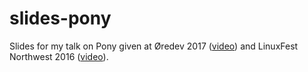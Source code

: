 # slides-pony

Slides for my talk on Pony given at Øredev 2017 ([video](https://www.youtube.com/watch?v=9NH4bVfbvYI)) and LinuxFest Northwest 2016 ([video](https://www.youtube.com/watch?v=_nDQ38v0fdU)).
